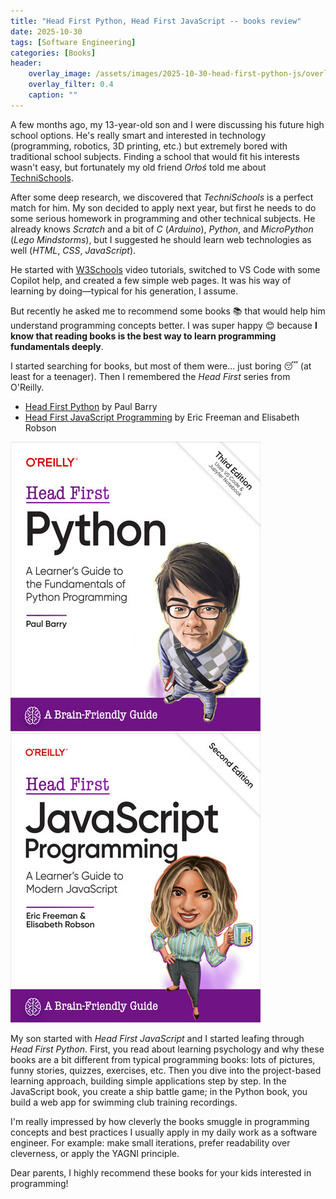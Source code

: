 ```yaml
---
title: "Head First Python, Head First JavaScript -- books review"
date: 2025-10-30
tags: [Software Engineering]
categories: [Books]
header:
    overlay_image: /assets/images/2025-10-30-head-first-python-js/overlay.jpg
    overlay_filter: 0.4
    caption: ""
---
```


A few months ago, my 13-year-old son and I were discussing his future high school options.
He's really smart and interested in technology (programming, robotics, 3D printing, etc.) but extremely bored with traditional school subjects.
Finding a school that would fit his interests wasn't easy, but fortunately my old friend *Orłoś* told me about [TechniSchools](https://technischools.com/).

After some deep research, we discovered that *TechniSchools* is a perfect match for him.
My son decided to apply next year, but first he needs to do some serious homework in programming and other technical subjects.
He already knows *Scratch* and a bit of *C* (*Arduino*), *Python*, and *MicroPython* (*Lego Mindstorms*), but I suggested he should learn web technologies as well (*HTML*, *CSS*, *JavaScript*).

He started with [W3Schools](https://www.w3schools.com/) video tutorials, switched to VS Code with some Copilot help, and created a few simple web pages.
It was his way of learning by doing—typical for his generation, I assume.

But recently he asked me to recommend some books 📚 that would help him understand programming concepts better.
I was super happy 😊 because **I know that reading books is the best way to learn programming fundamentals deeply**.

I started searching for books, but most of them were... just boring 😴 (at least for a teenager).
Then I remembered the *Head First* series from O'Reilly.

* [Head First Python](https://www.oreilly.com/library/view/head-first-python/9781491919521/) by Paul Barry
* [Head First JavaScript Programming](https://www.oreilly.com/library/view/head-first-javascript/9781492092515/) by Eric Freeman and Elisabeth Robson

![Head First Python](/assets/images/2025-10-30-head-first-python-js/python_book_cover.jpg)
![Head First JavaScript](/assets/images/2025-10-30-head-first-python-js/js_book_cover.jpg)

My son started with *Head First JavaScript* and I started leafing through *Head First Python*.
First, you read about learning psychology and why these books are a bit different from typical programming books: lots of pictures, funny stories, quizzes, exercises, etc.
Then you dive into the project-based learning approach, building simple applications step by step.
In the JavaScript book, you create a ship battle game; in the Python book, you build a web app for swimming club training recordings.

I'm really impressed by how cleverly the books smuggle in programming concepts and best practices I usually apply in my daily work as a software engineer.
For example: make small iterations, prefer readability over cleverness, or apply the YAGNI principle.

Dear parents, I highly recommend these books for your kids interested in programming!
